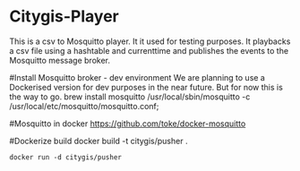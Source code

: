# Citygis-Player
This is a csv to Mosquitto player. It it used for testing purposes. It playbacks a csv file using a hashtable and currenttime and publishes the events to the Mosquitto message broker. 

#Install Mosquitto broker - dev environment
We are planning to use a Dockerised version for dev purposes in the near future. But for now this is the way to go.
    brew install mosquitto
    /usr/local/sbin/mosquitto -c /usr/local/etc/mosquitto/mosquitto.conf;

#Mosquitto in docker
    https://github.com/toke/docker-mosquitto

#Dockerize build
    docker build -t citygis/pusher .
    
    docker run -d citygis/pusher
